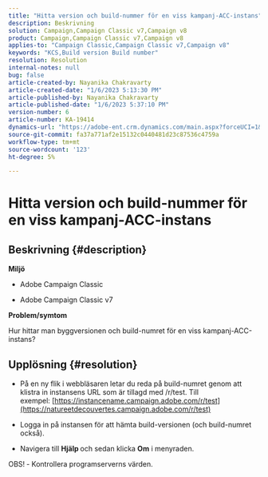 ```yaml
---
title: "Hitta version och build-nummer för en viss kampanj-ACC-instans"
description: Beskrivning
solution: Campaign,Campaign Classic v7,Campaign v8
product: Campaign,Campaign Classic v7,Campaign v8
applies-to: "Campaign Classic,Campaign Classic v7,Campaign v8"
keywords: "KCS,Build version Build number"
resolution: Resolution
internal-notes: null
bug: false
article-created-by: Nayanika Chakravarty
article-created-date: "1/6/2023 5:13:30 PM"
article-published-by: Nayanika Chakravarty
article-published-date: "1/6/2023 5:37:10 PM"
version-number: 6
article-number: KA-19414
dynamics-url: "https://adobe-ent.crm.dynamics.com/main.aspx?forceUCI=1&pagetype=entityrecord&etn=knowledgearticle&id=b59b5e6c-e58d-ed11-81ac-6045bd006ce9"
source-git-commit: fa37a771af2e15132c0440481d23c87536c4759a
workflow-type: tm+mt
source-wordcount: '123'
ht-degree: 5%

---
```


# Hitta version och build-nummer för en viss kampanj-ACC-instans

## Beskrivning {#description}


<b>Miljö</b>

- Adobe Campaign Classic

- Adobe Campaign Classic v7

<b>Problem/symtom</b>

Hur hittar man byggversionen och build-numret för en viss kampanj-ACC-instans?


## Upplösning {#resolution}


- På en ny flik i webbläsaren letar du reda på build-numret genom att klistra in instansens URL som är tillagd med /r/test. Till exempel: [https://instancename.campaign.adobe.com/r/test](https://natureetdecouvertes.campaign.adobe.com/r/test)

- Logga in på instansen för att hämta build-versionen (och build-numret också).

- Navigera till <b>Hjälp </b>och sedan klicka <b>Om</b> i menyraden.

OBS!<b> </b>- Kontrollera programserverns värden.
